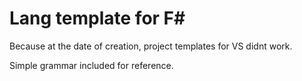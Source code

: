 # Lang template for F#

Because at the date of creation, project templates for VS didnt work.

Simple grammar included for reference.
